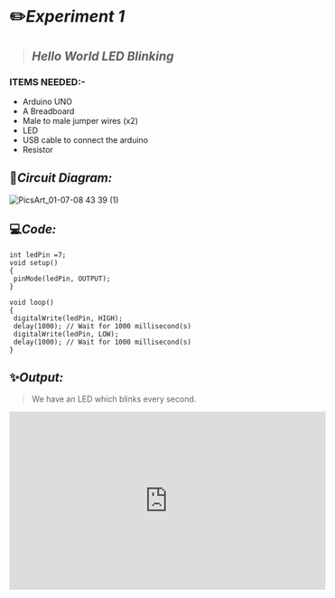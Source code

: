 # ✏️***Experiment 1***
> ## ***Hello World LED Blinking***
### __ITEMS NEEDED:-__
* Arduino UNO
* A Breadboard
* Male to male jumper wires (x2)
* LED 
* USB cable to connect the arduino
* Resistor

## 🔌***Circuit Diagram:***
![PicsArt_01-07-08 43 39 (1)](https://user-images.githubusercontent.com/81525399/148564636-1ef01d45-4654-4daf-bda9-8f3fff9760d3.jpg)


## 💻***Code:***

 ```
int ledPin =7;
 void setup()
{
  pinMode(ledPin, OUTPUT);
}

void loop()
{
  digitalWrite(ledPin, HIGH);
  delay(1000); // Wait for 1000 millisecond(s)
  digitalWrite(ledPin, LOW);
  delay(1000); // Wait for 1000 millisecond(s)
}

```
## ✨**_Output:_**
> We have an LED which blinks every second.

<iframe width="560" height="315" src="https://www.youtube.com/embed/bePUHwVVi08" title="YouTube video player" frameborder="0" allow="accelerometer; autoplay; clipboard-write; encrypted-media; gyroscope; picture-in-picture" allowfullscreen></iframe>


